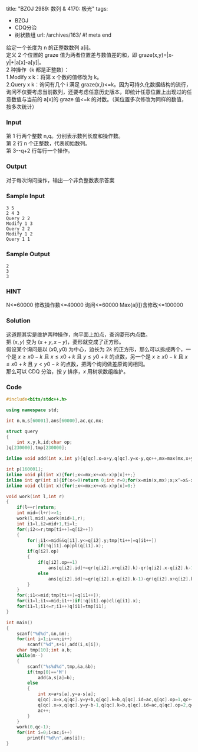 title: "BZOJ 2989: 数列 & 4170: 极光"
tags:
  - BZOJ
  - CDQ分治
  - 树状数组
url: /archives/163/
#! meta end

给定一个长度为 n 的正整数数列 a[i]。  
定义 2 个位置的 graze 值为两者位置差与数值差的和，即 graze(x,y)=|x-y|+|a[x]-a[y]|。  
2 种操作（k 都是正整数）：  
1.Modify x k：将第 x 个数的值修改为 k。  
2.Query x k：询问有几个 i 满足 graze(x,i)<=k。因为可持久化数据结构的流行，询问不仅要考虑当前数列，还要考虑任意历史版本，即统计任意位置上出现过的任意数值与当前的 a[x]的 graze 值<=k 的对数。（某位置多次修改为同样的数值，按多次统计）

### Input
第 1 行两个整数 n,q。分别表示数列长度和操作数。  
第 2 行 n 个正整数，代表初始数列。  
第 3--q+2 行每行一个操作。

### Output
对于每次询问操作，输出一个非负整数表示答案

### Sample Input
```
3 5
2 4 3
Query 2 2
Modify 1 3
Query 2 2
Modify 1 2
Query 1 1
```

### Sample Output
```
2
3
3
```

### HINT
N<=60000 修改操作数<=40000 询问<=60000 Max{a[i]}含修改<=100000

### Solution
这道题其实是维护两种操作，向平面上加点，查询菱形内点数。  
把 $(x,y)$ 变为 $(x+y,x-y)$，菱形就变成了正方形。  
假设某个询问是以 $(x0,y0)$ 为中心，边长为 $2k$ 的正方形，那么可以拆成两个，一个是 $x\ge x0-k$ 且 $x\le x0+k$ 且 $y\le y0+k$ 的点数，另一个是 $x\ge x0-k$ 且 $x\le x0+k$ 且 $y< y0-k$ 的点数，把两个询问做差原询问相同。  
那么可以 CDQ 分治，按 $y$ 排序，$x$ 用树状数组维护。

### Code

```c++
#include<bits/stdc++.h>

using namespace std;

int n,m,s[60001],ans[60000],ac,qc,mx;

struct query
{
	int x,y,k,id;char op;
}q[230000],tmp[230000];

inline void add(int x,int y){q[qc].x=x+y,q[qc].y=x-y,qc++,mx=max(mx,x+y);}

int p[160001];
inline void pl(int x){for(;x<=mx;x+=x&-x)p[x]++;}
inline int qr(int x){if(x<=0)return 0;int r=0;for(x=min(x,mx);x;x^=x&-x)r+=p[x];return r;}
inline void cl(int x){for(;x<=mx;x+=x&-x)p[x]=0;}

void work(int l,int r)
{
	if(l==r)return;
	int mid=(l+r)>>1;
	work(l,mid),work(mid+1,r);
	int i1=l,i2=mid+1,ti=l;
	for(;i2<=r;tmp[ti++]=q[i2++])
	{
		for(;i1<=mid&&q[i1].y<=q[i2].y;tmp[ti++]=q[i1++])
			if(!q[i1].op)pl(q[i1].x);
		if(q[i2].op)
		{
			if(q[i2].op==1)
				ans[q[i2].id]+=qr(q[i2].x+q[i2].k)-qr(q[i2].x-q[i2].k-1);
			else
				ans[q[i2].id]+=qr(q[i2].x-q[i2].k-1)-qr(q[i2].x+q[i2].k);
		}
	}
	for(;i1<=mid;tmp[ti++]=q[i1++]);
	for(i1=l;i1<=mid;i1++)if(!q[i1].op)cl(q[i1].x);
	for(i1=l;i1<=r;i1++)q[i1]=tmp[i1];
}

int main()
{
	scanf("%d%d",&n,&m);
	for(int i=1;i<=n;i++)
		scanf("%d",s+i),add(i,s[i]);
	char tmp[10];int a,b;
	while(m--)
	{
		scanf("%s%d%d",tmp,&a,&b);
		if(tmp[0]=='M')
			add(a,s[a]=b);
		else
		{
			int x=a+s[a],y=a-s[a];
			q[qc].x=x,q[qc].y=y+b,q[qc].k=b,q[qc].id=ac,q[qc].op=1,qc++;
			q[qc].x=x,q[qc].y=y-b-1,q[qc].k=b,q[qc].id=ac,q[qc].op=2,qc++;
			ac++;
		}
	}
	work(0,qc-1);
	for(int i=0;i<ac;i++)
		printf("%d\n",ans[i]);
}
```

